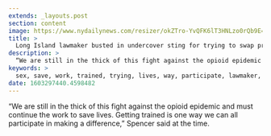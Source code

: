 ```yaml
--- 
extends: _layouts.post 
section: content 
image: https://www.nydailynews.com/resizer/okZTro-YvQFK6lT3HNLzo0rQb9E=/1200x0/top/cloudfront-us-east-1.images.arcpublishing.com/tronc/HB45QC75RJGBBCJT3UYG7NDRJU.jpg 
title: > 
  Long Island lawmaker busted in undercover sting for trying to swap prescription painkillers for sex 
description: > 
  “We are still in the thick of this fight against the opioid epidemic and must continue the work to save lives.Getting trained is one way we can all participate in making a difference,” Spencer said at the time. 
keywords: > 
  sex, save, work, trained, trying, lives, way, participate, lawmaker, opioid, painkillers, sting, prescription, long, swap, spencer, thick, island, making, undercover 
date: 1603297440.4598482 
--- 
```

<div><p class="stop-here"> &#8220;We are still in the thick of this fight against the opioid epidemic and must continue the work to save lives. Getting trained is one way we can all participate in making a difference,&#8221; Spencer said at the time.</p> </div>